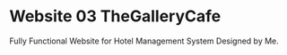 # Website 03   TheGalleryCafe
 Fully Functional Website for Hotel Management System Designed by Me. 
